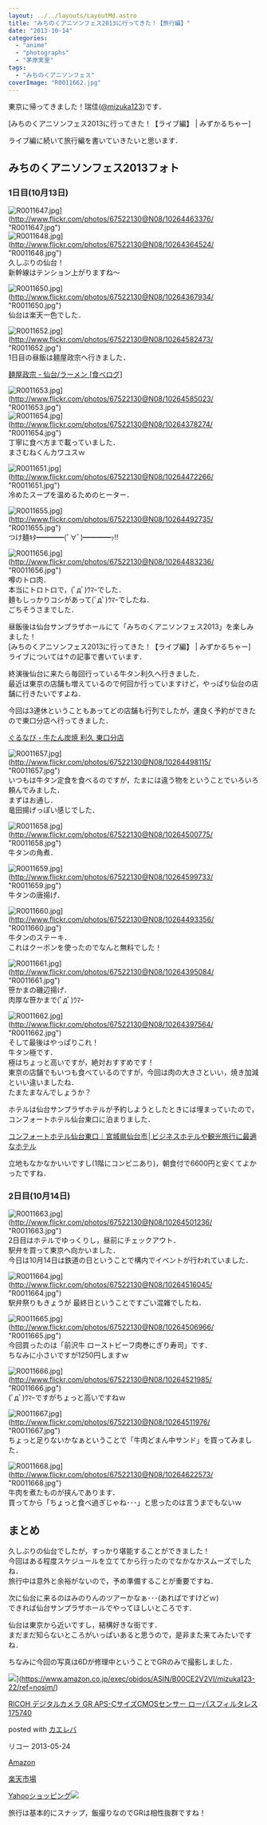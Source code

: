```yaml
---
layout: ../../layouts/LayoutMd.astro
title: "みちのくアニソンフェス2013に行ってきた！【旅行編】"
date: "2013-10-14"
categories: 
  - "anime"
  - "photographs"
  - "茅原実里"
tags: 
  - "みちのくアニソンフェス"
coverImage: "R0011662.jpg"
---
```


東京に帰ってきました！瑞佳([@mizuka123](https://twitter.com/mizuka123))です．

[みちのくアニソンフェス2013に行ってきた！【ライブ編】 | みずかるちゃー]

ライブ編に続いて旅行編を書いていきたいと思います．

## みちのくアニソンフェス2013フォト

### 1日目(10月13日)

![R0011647.jpg](/archive/images/10264463376_9e627c5703_b.jpg)](http://www.flickr.com/photos/67522130@N08/10264463376/ "R0011647.jpg")  
![R0011648.jpg](/archive/images/10264364524_4e1c88d31a_b.jpg)](http://www.flickr.com/photos/67522130@N08/10264364524/ "R0011648.jpg")  
久しぶりの仙台！  
新幹線はテンション上がりますね～

![R0011650.jpg](/archive/images/10264367934_4ef64a16b5_b.jpg)](http://www.flickr.com/photos/67522130@N08/10264367934/ "R0011650.jpg")  
仙台は楽天一色でした．

![R0011652.jpg](/archive/images/10264582473_a02ecb295d_b.jpg)](http://www.flickr.com/photos/67522130@N08/10264582473/ "R0011652.jpg")  
1日目の昼飯は麺屋政宗へ行きました．

[麺屋政宗 - 仙台/ラーメン \[食べログ\]](http://tabelog.com/miyagi/A0401/A040101/4010522/)

![R0011653.jpg](/archive/images/10264585023_09da200f3b_b.jpg)](http://www.flickr.com/photos/67522130@N08/10264585023/ "R0011653.jpg")  
![R0011654.jpg](/archive/images/10264378274_3c14e10e13_b.jpg)](http://www.flickr.com/photos/67522130@N08/10264378274/ "R0011654.jpg")  
丁寧に食べ方まで載っていました．  
まさむねくんカワユスｗ

![R0011651.jpg](/archive/images/10264472266_9d7527f1e7_b.jpg)](http://www.flickr.com/photos/67522130@N08/10264472266/ "R0011651.jpg")  
冷めたスープを温めるためのヒーター．

![R0011655.jpg](/archive/images/10264492735_6948bef001_b.jpg)](http://www.flickr.com/photos/67522130@N08/10264492735/ "R0011655.jpg")  
つけ麺ｷﾀ━━━━(ﾟ∀ﾟ)━━━━ｯ!!

![R0011656.jpg](/archive/images/10264483236_b4ae592882_b.jpg)](http://www.flickr.com/photos/67522130@N08/10264483236/ "R0011656.jpg")  
噂のトロ肉．  
本当にトロトロで，(ﾟдﾟ)ｳﾏｰでした．  
麺もしっかりコシがあって(ﾟдﾟ)ｳﾏｰでしたね．  
ごちそうさまでした．

昼飯後は仙台サンプラザホールにて「みちのくアニソンフェス2013」を楽しみました！  
[みちのくアニソンフェス2013に行ってきた！【ライブ編】 | みずかるちゃー]  
ライブについては↑の記事で書いています．

終演後仙台に来たら毎回行っている牛タン利久へ行きました．  
最近は東京の店舗も増えているので何回か行っていますけど，やっぱり仙台の店舗に行きたいですよね．

今回は3連休ということもあってどの店舗も行列でしたが，運良く予約ができたので東口分店へ行ってきました．

[ぐるなび - 牛たん炭焼 利久 東口分店](http://r.gnavi.co.jp/t121607/)

![R0011657.jpg](/archive/images/10264498115_16fd8e89ab_b.jpg)](http://www.flickr.com/photos/67522130@N08/10264498115/ "R0011657.jpg")  
いつもは牛タン定食を食べるのですが，たまには違う物をということでいろいろ頼んでみました．  
まずはお通し．  
竜田揚げっぽい感じでした．

![R0011658.jpg](/archive/images/10264500775_1b5cf0235d_b.jpg)](http://www.flickr.com/photos/67522130@N08/10264500775/ "R0011658.jpg")  
牛タンの角煮．

![R0011659.jpg](/archive/images/10264599733_735aaf8d09_b.jpg)](http://www.flickr.com/photos/67522130@N08/10264599733/ "R0011659.jpg")  
牛タンの唐揚げ．

![R0011660.jpg](/archive/images/10264493356_664aee6e24_b.jpg)](http://www.flickr.com/photos/67522130@N08/10264493356/ "R0011660.jpg")  
牛タンのステーキ．  
これはクーポンを使ったのでなんと無料でした！

![R0011661.jpg](/archive/images/10264395084_d6ac87890f_b.jpg)](http://www.flickr.com/photos/67522130@N08/10264395084/ "R0011661.jpg")  
笹かまの磯辺揚げ．  
肉厚な笹かまで(ﾟдﾟ)ｳﾏｰ

![R0011662.jpg](/archive/images/10264397564_a59006f35f_b.jpg)](http://www.flickr.com/photos/67522130@N08/10264397564/ "R0011662.jpg")  
そして最後はやっぱりこれ！  
牛タン極です．  
極はちょっと高いですが，絶対おすすめです！  
東京の店舗でもいつも食べているのですが，今回は肉の大きさといい，焼き加減といい違いましたね．  
たまたまなんでしょうか？

ホテルは仙台サンプラザホテルが予約しようとしたときには埋まっていたので，コンフォートホテル仙台東口に泊まりました．

[コンフォートホテル仙台東口｜宮城県仙台市│ビジネスホテルや観光旅行に最適なホテル](http://www.choice-hotels.jp/cfsende/)

立地もなかなかいいですし(1階にコンビニあり)，朝食付で6600円と安くてよかったですね．

### 2日目(10月14日)

![R0011663.jpg](/archive/images/10264501236_cbdaa3afef_b.jpg)](http://www.flickr.com/photos/67522130@N08/10264501236/ "R0011663.jpg")  
2日目はホテルでゆっくりし，昼前にチェックアウト．  
駅弁を買って東京へ向かいました．  
今日は10月14日は鉄道の日ということで構内でイベントが行われていました．

![R0011664.jpg](/archive/images/10264516045_987e29af0c_b.jpg)](http://www.flickr.com/photos/67522130@N08/10264516045/ "R0011664.jpg")  
駅弁祭りもきょうが 最終日ということですごい混雑でしたね．

![R0011665.jpg](/archive/images/10264506966_5cc6d874e8_b.jpg)](http://www.flickr.com/photos/67522130@N08/10264506966/ "R0011665.jpg")  
今回買ったのは「前沢牛 ローストビーフ肉巻にぎり寿司」です．  
ちなみに小さいですが1250円しますｗ

![R0011666.jpg](/archive/images/10264521985_a61e591d2f_b.jpg)](http://www.flickr.com/photos/67522130@N08/10264521985/ "R0011666.jpg")  
(ﾟдﾟ)ｳﾏｰですがちょっと高いですねｗ

![R0011667.jpg](/archive/images/10264511976_fb006e094c_b.jpg)](http://www.flickr.com/photos/67522130@N08/10264511976/ "R0011667.jpg")  
ちょっと足りないかなぁということで「牛肉どまん中サンド」を買ってみました．

![R0011668.jpg](/archive/images/10264622573_d24d69855f_b.jpg)](http://www.flickr.com/photos/67522130@N08/10264622573/ "R0011668.jpg")  
牛肉を煮たものが挟んであります．  
買ってから「ちょっと食べ過ぎじゃね･･･」と思ったのは言うまでもないｗ

## まとめ

久しぶりの仙台でしたが，すっかり堪能することができました！  
今回はある程度スケジュールを立ててから行ったのでなかなかスムーズでしたね．  
旅行中は意外と余裕がないので，予め準備することが重要ですね．

次に仙台に来るのはみのりんのツアーかなぁ･･･(あればですけどｗ)  
できれば仙台サンプラザホールでやってほしいところです．

仙台は東京から近いですし，結構好きな街です．  
まだまだ知らないところがいっぱいあると思うので，是非また来てみたいですね．

ちなみに今回の写真は6Dが修理中ということでGRのみで撮影しました．

![](/archive/images/51l2yAOyf1L._SL160_.jpg)](https://www.amazon.co.jp/exec/obidos/ASIN/B00CE2V2VI/mizuka123-22/ref=nosim/)

[RICOH デジタルカメラ GR APS-CサイズCMOSセンサー ローパスフィルタレス 175740](https://www.amazon.co.jp/exec/obidos/ASIN/B00CE2V2VI/mizuka123-22/ref=nosim/)

posted with [カエレバ](http://kaereba.com)

リコー 2013-05-24

[Amazon](http://www.amazon.co.jp/gp/search?keywords=GR%20APS-C%83T%83C%83YCMOS%83Z%83%93%83T%81%5B%20%83%8D%81%5B%83p%83X&__mk_ja_JP=%83J%83%5E%83J%83i&tag=mizuka123-22 "アマゾン")

[楽天市場](http://hb.afl.rakuten.co.jp/hgc/032b53ee.4b34c5ee.0f4a541e.f440145e/?pc=http%3A%2F%2Fsearch.rakuten.co.jp%2Fsearch%2Fmall%2FGR%2520APS-C%25E3%2582%25B5%25E3%2582%25A4%25E3%2582%25BACMOS%25E3%2582%25BB%25E3%2583%25B3%25E3%2582%25B5%25E3%2583%25BC%2520%25E3%2583%25AD%25E3%2583%25BC%25E3%2583%2591%25E3%2582%25B9%2F-%2Ff.1-p.1-s.1-sf.0-st.A-v.2%3Fx%3D0%26scid%3Daf_ich_link_urltxt%26m%3Dhttp%3A%2F%2Fm.rakuten.co.jp%2F "楽天市場")

[Yahooショッピング![](//ad.jp.ap.valuecommerce.com/servlet/gifbanner?sid=3066752&pid=881990642)](//ck.jp.ap.valuecommerce.com/servlet/referral?sid=3066752&pid=881990642&vc_url=http%3A%2F%2Fshopping.search.yahoo.co.jp%2Fsearch%3FuIv%3Don%26ei%3DUTF-8%26tab_ex%3Dcommerce%26slider%3D0%26va%3DGR%2520APS-C%25E3%2582%25B5%25E3%2582%25A4%25E3%2582%25BACMOS%25E3%2582%25BB%25E3%2583%25B3%25E3%2582%25B5%25E3%2583%25BC%2520%25E3%2583%25AD%25E3%2583%25BC%25E3%2583%2591%25E3%2582%25B9 "Yahooショッピング")

旅行は基本的にスナップ，飯撮りなのでGRは相性抜群ですね！
